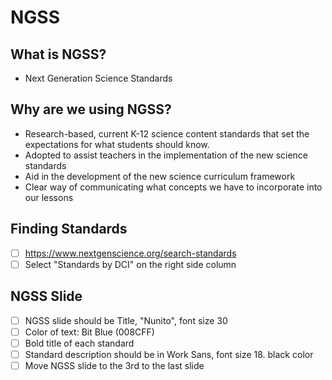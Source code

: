 # NGSS

## What is NGSS?
  - Next Generation Science Standards

## Why are we using NGSS?
  - Research-based, current K-12 science content standards that set the expectations for what students should know.
  - Adopted to assist teachers in the implementation of the new science standards
  - Aid in the development of the new science curriculum framework
  - Clear way of communicating what concepts we have to incorporate into our lessons
  
## Finding Standards
  - [ ] https://www.nextgenscience.org/search-standards
  - [ ] Select "Standards by DCI" on the right side column

## NGSS Slide
  - [ ] NGSS slide should be Title, "Nunito", font size 30
  - [ ] Color of text: Bit Blue (008CFF)
  - [ ] Bold title of each standard
  - [ ] Standard description should be in Work Sans, font size 18. black color
  - [ ] Move NGSS slide to the 3rd to the last slide
